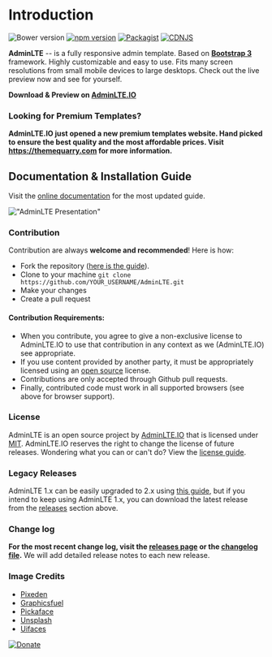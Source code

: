 Introduction
============

![Bower version](https://img.shields.io/bower/v/adminlte.svg)
[![npm version](https://img.shields.io/npm/v/admin-lte.svg)](https://www.npmjs.com/package/admin-lte)
[![Packagist](https://img.shields.io/packagist/v/almasaeed2010/adminlte.svg)](https://packagist.org/packages/almasaeed2010/adminlte)
[![CDNJS](https://img.shields.io/cdnjs/v/admin-lte.svg)](https://cdnjs.com/libraries/admin-lte)

**AdminLTE** -- is a fully responsive admin template. Based on **[Bootstrap 3](https://github.com/twbs/bootstrap)** framework. Highly customizable and easy to use. Fits many screen resolutions from small mobile devices to large desktops. Check out the live preview now and see for yourself.

**Download & Preview on [AdminLTE.IO](https://adminlte.io)**

### Looking for Premium Templates?
**AdminLTE.IO just opened a new premium templates website. Hand picked to ensure the best quality and the most affordable prices. Visit https://themequarry.com for more information.**

## Documentation & Installation Guide
Visit the [online documentation](https://adminlte.io/docs) for the most
updated guide.

!["AdminLTE Presentation"](https://adminlte.io/AdminLTE2.png "AdminLTE Presentation")

### Contribution
Contribution are always **welcome and recommended**! Here is how:

- Fork the repository ([here is the guide](https://help.github.com/articles/fork-a-repo/)).
- Clone to your machine ```git clone https://github.com/YOUR_USERNAME/AdminLTE.git```
- Make your changes
- Create a pull request

#### Contribution Requirements:

- When you contribute, you agree to give a non-exclusive license to AdminLTE.IO to use that contribution in any context as we (AdminLTE.IO) see appropriate.
- If you use content provided by another party, it must be appropriately licensed using an [open source](http://opensource.org/licenses) license.
- Contributions are only accepted through Github pull requests.
- Finally, contributed code must work in all supported browsers (see above for browser support).

### License
AdminLTE is an open source project by [AdminLTE.IO](https://adminlte.io) that is licensed under [MIT](http://opensource.org/licenses/MIT). AdminLTE.IO
reserves the right to change the license of future releases. Wondering what you can or can't do? View the [license guide](https://adminlte.io/docs/license).

### Legacy Releases
AdminLTE 1.x can be easily upgraded to 2.x using [this guide](https://adminlte.io/themes/AdminLTE/documentation/index.html#upgrade), but if you intend to keep using AdminLTE 1.x, you can download the latest release from the [releases](https://github.com/almasaeed2010/AdminLTE/releases) section above.

### Change log
**For the most recent change log, visit the [releases page](https://github.com/almasaeed2010/AdminLTE/releases) or the [changelog file](https://github.com/almasaeed2010/AdminLTE/blob/master/changelog.md).** We will add detailed release notes to each new release. 

### Image Credits
- [Pixeden](http://www.pixeden.com/psd-web-elements/flat-responsive-showcase-psd)
- [Graphicsfuel](http://www.graphicsfuel.com/2013/02/13-high-resolution-blur-backgrounds/)
- [Pickaface](http://pickaface.net/)
- [Unsplash](https://unsplash.com/)
- [Uifaces](http://uifaces.com/)


[![Donate](https://www.paypalobjects.com/en_US/i/btn/btn_donateCC_LG.gif "AdminLTE Presentation")](https://www.paypal.com/cgi-bin/webscr?cmd=_s-xclick&hosted_button_id=629XCUSXBHCBC "Donate")
